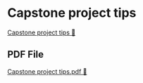 # Capstone project tips

[Capstone project tips 🔗](https://www.coursera.org/learn/put-it-all-together-prepare-for-a-cloud-security-analyst-job/supplement/ilLFQ/capstone-project-tips)

## PDF File

[Capstone project tips.pdf 🔗](https://1drv.ms/b/c/526c45566c8c239a/ETavgcDqnNBMubIXfqVnGjYBTPL0MXsmDdOeWnQQauH5wg?e=f6G1VM)
